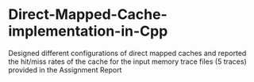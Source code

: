 # Direct-Mapped-Cache-implementation-in-Cpp
Designed different configurations of direct mapped caches and reported the hit/miss rates of the cache for the input memory trace files (5 traces) provided in the Assignment Report
